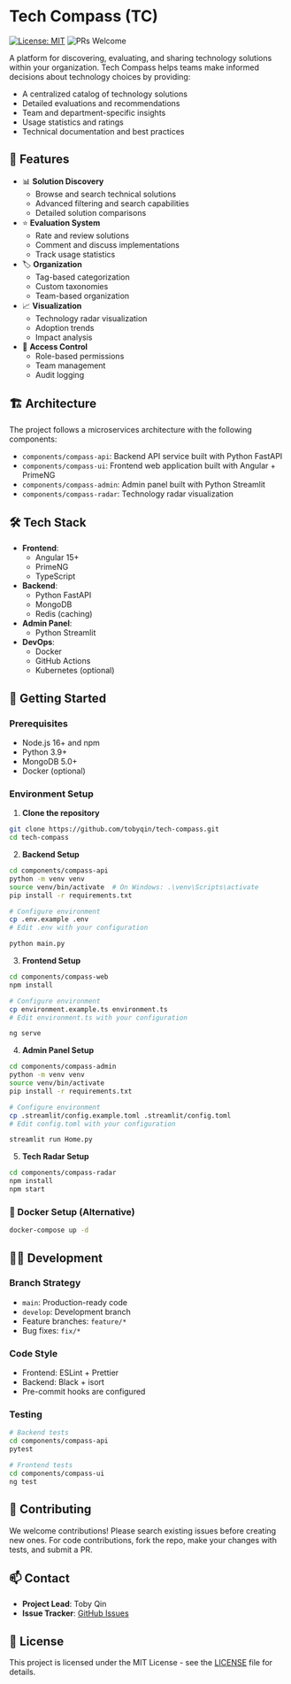 # Tech Compass (TC)

[![License: MIT](https://img.shields.io/badge/License-MIT-yellow.svg)](https://opensource.org/licenses/MIT)
![PRs Welcome](https://img.shields.io/badge/PRs-welcome-brightgreen.svg)

A platform for discovering, evaluating, and sharing technology solutions within your organization. Tech Compass helps teams make informed decisions about technology choices by providing:
- A centralized catalog of technology solutions
- Detailed evaluations and recommendations
- Team and department-specific insights
- Usage statistics and ratings
- Technical documentation and best practices

## 🌟 Features

- 📊 **Solution Discovery**
  - Browse and search technical solutions
  - Advanced filtering and search capabilities
  - Detailed solution comparisons
- ⭐ **Evaluation System**
  - Rate and review solutions
  - Comment and discuss implementations
  - Track usage statistics
- 🏷️ **Organization**
  - Tag-based categorization
  - Custom taxonomies
  - Team-based organization
- 📈 **Visualization**
  - Technology radar visualization
  - Adoption trends
  - Impact analysis
- 🔐 **Access Control**
  - Role-based permissions
  - Team management
  - Audit logging

## 🏗️ Architecture

The project follows a microservices architecture with the following components:

- `components/compass-api`: Backend API service built with Python FastAPI
- `components/compass-ui`: Frontend web application built with Angular + PrimeNG
- `components/compass-admin`: Admin panel built with Python Streamlit
- `components/compass-radar`: Technology radar visualization

## 🛠️ Tech Stack

- **Frontend**: 
  - Angular 15+
  - PrimeNG
  - TypeScript
- **Backend**: 
  - Python FastAPI
  - MongoDB
  - Redis (caching)
- **Admin Panel**: 
  - Python Streamlit
- **DevOps**:
  - Docker
  - GitHub Actions
  - Kubernetes (optional)

## 🚀 Getting Started

### Prerequisites

- Node.js 16+ and npm
- Python 3.9+
- MongoDB 5.0+
- Docker (optional)

### Environment Setup

1. **Clone the repository**

```bash
git clone https://github.com/tobyqin/tech-compass.git
cd tech-compass
```

2. **Backend Setup**

```bash
cd components/compass-api
python -m venv venv
source venv/bin/activate  # On Windows: .\venv\Scripts\activate
pip install -r requirements.txt

# Configure environment
cp .env.example .env
# Edit .env with your configuration

python main.py
```

3. **Frontend Setup**

```bash
cd components/compass-web
npm install

# Configure environment
cp environment.example.ts environment.ts
# Edit environment.ts with your configuration

ng serve
```

4. **Admin Panel Setup**

```bash
cd components/compass-admin
python -m venv venv
source venv/bin/activate
pip install -r requirements.txt

# Configure environment
cp .streamlit/config.example.toml .streamlit/config.toml
# Edit config.toml with your configuration

streamlit run Home.py
```

5. **Tech Radar Setup**

```bash
cd components/compass-radar
npm install
npm start
```

### 🐳 Docker Setup (Alternative)

```bash
docker-compose up -d
```

## 👩‍💻 Development

### Branch Strategy

- `main`: Production-ready code
- `develop`: Development branch
- Feature branches: `feature/*`
- Bug fixes: `fix/*`

### Code Style

- Frontend: ESLint + Prettier
- Backend: Black + isort
- Pre-commit hooks are configured

### Testing

```bash
# Backend tests
cd components/compass-api
pytest

# Frontend tests
cd components/compass-ui
ng test
```

## 🤝 Contributing

We welcome contributions! Please search existing issues before creating new ones. For code contributions, fork the repo, make your changes with tests, and submit a PR.

## 📫 Contact

- **Project Lead**: Toby Qin
- **Issue Tracker**: [GitHub Issues](https://github.com/tobyqin/tech-compass/issues)

## 📄 License

This project is licensed under the MIT License - see the [LICENSE](LICENSE) file for details.
